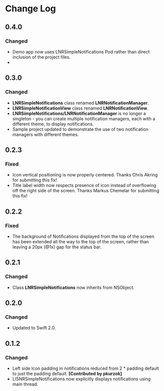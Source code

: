 # Change Log

## 0.4.0
### Changed
- Demo app now uses LNRSimpleNotifications Pod rather than direct inclusion of the project files.
- 

## 0.3.0
### Changed
- __LNRSimpleNotifications__ class renamed __LNRNotificationManager__.
- __LNRSimpleNotificationView__ class renamed __LNRNotificationView__.
- __LNRSimpleNotifications/LNRNotificationManager__ is no longer a singleton - you can create multiple notification managers, each with a different theme, to display notifications. 
- Sample project updated to demonstrate the use of two notification managers with different themes.

## 0.2.3
### Fixed
- Icon vertical positioning is now properly centered. Thanks Chris Akring for submitting this fix!
- Title label width now respects presence of icon instead of overflowing off the right side of the screen. Thanks Markus Chemelar for submitting this fix!

## 0.2.2
### Fixed
- The background of Notifications displayed from the top of the screen has been extended all the way to the top of the screen, rather than leaving a 20px (@1x) gap for the status bar. 
 
## 0.2.1
### Changed
- Class __LNRSimpleNotifications__ now inherits from NSObject.

## 0.2.0
### Changed
- Updated to Swift 2.0. 

## 0.1.2
### Changed
- Left side Icon padding in notifications reduced from 2 * padding default to just the padding default. __[Contributed by pkurzok]__
-  LISNRSimpleNotifications now explicitly displays notifications using main thread. 
